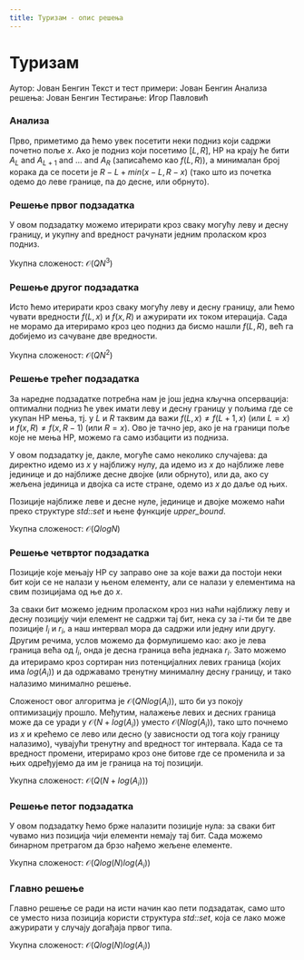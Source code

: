 ```yaml
---
title: Туризам - опис решења
---
```


# Туризам

Аутор: Јован Бенгин
Текст и тест примери: Јован Бенгин
Анализа решења: Јован Бенгин
Тестирање: Игор Павловић

### Анализа
Прво, приметимо да ћемо увек посетити неки подниз који садржи почетно поље $x$. Ако је подниз који посетимо $[L, R]$, НР на крају ће бити $A_L \ \text{and} \ A_{L+1} \ \text{and} \ \ldots{} \ \text{and} \ A_R$ (записаћемо као $f(L, R)$), а минималан број корака да се посети је $R - L + min(x - L, R - x)$ (тако што из почетка одемо до леве границе, па до десне, или обрнуто).

### Решење првог подзадатка

У овом подзадатку можемо итерирати кроз сваку могућу леву и десну границу, и укупну $\text{and}$ вредност рачунати једним проласком кроз подниз.

Укупна сложеност: ${\mathcal O}(QN^3)$

### Решење другог подзадатка
 
 Исто ћемо итерирати кроз сваку могућу леву и десну границу, али ћемо чувати вредности $f(L, x)$ и $f(x, R)$ и ажурирати их током итерација. Сада не морамо да итерирамо кроз цео подниз да бисмо нашли $f(L, R)$, већ га добијемо из сачуване две вредности.
 
 Укупна сложеност: ${\mathcal O}(QN^2)$

### Решење трећег подзадатка
За наредне подзадатке потребна нам је још једна кључна опсервација: оптимални подниз ће увек имати леву и десну границу у пољима где се укупан НР мења, тј. у $L$ и $R$ таквим да важи $f(L, x) \neq f(L + 1, x)$ (или $L = x$) и $f(x, R) \neq f(x, R - 1)$ (или $R = x$). Ово је тачно јер, ако је на граници поље које не мења НР, можемо га само избацити из подниза.

У овом подзадатку је, дакле, могуће само неколико случајева: да директно идемо из $x$ у најближу нулу, да идемо из $x$ до најближе леве јединице и до најближе десне двојке (или обрнуто), или да, ако су жељена јединица и двојка са исте стране, одемо из $x$ до даље од њих.

Позиције најближе леве и десне нуле, јединице и двојке можемо наћи преко структуре *std::set* и њене функције *upper_bound*.

Укупна сложеност: ${\mathcal O}(QlogN)$

### Решење четвртог подзадатка

Позиције које мењају НР су заправо оне за које важи да постоји неки бит који се не налази у њеном елементу, али се налази у елементима на свим позицијама од ње до $x$.

За сваки бит можемо једним проласком кроз низ наћи најближу леву и десну позицију чији елемент не садржи тај бит, нека су за $i$-ти би те две позиције $l_i$ и $r_i$, а наш интервал мора да садржи или једну или другу. Другим речима, услов можемо да формулишемо као: ако је лева граница већа од $l_i$, онда је десна граница већа једнака $r_i$.
Зато можемо да итерирамо кроз сортиран низ потенцијалних левих граница (којих има $log(A_i)$) и да одржавамо тренутну минималну десну границу, и тако налазимо минимално решење.

Сложеност овог алгоритма је  ${\mathcal O}(QNlog(A_i))$, што би уз покоју оптимизацију прошло. Међутим, налажење левих и десних граница може да се уради у ${\mathcal O}(N + log(A_i))$ уместо ${\mathcal O}(Nlog(A_i))$, тако што почнемо из $x$ и крећемо се лево или десно (у зависности од тога коју границу налазимо), чувајући тренутну $\text{and}$ вредност тог интервала. Када се та вредност промени, итерирамо кроз оне битове где се променила и за њих одређујемо да им је граница на тој позицији.

Укупна сложеност: ${\mathcal O}(Q(N + log(A_i)))$

### Решење петог подзадатка

У овом подзадатку ћемо брже налазити позиције нула: за сваки бит чувамо низ позиција чији елементи немају тај бит. Сада можемо бинарном претрагом да брзо нађемо жељене елементе.

Укупна сложеност: ${\mathcal O}(Qlog(N)log(A_i))$

### Главно решење

Главно решење се ради на исти начин као пети подзадатак, само што се уместо низа позиција користи структура *std::set*, која се лако може ажурирати у случају догађаја првог типа.

Укупна сложеност: ${\mathcal O}(Qlog(N)log(A_i))$
